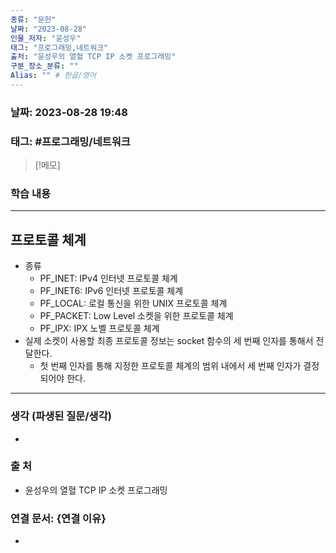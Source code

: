 ```yaml
---
종류: "문헌"
날짜: "2023-08-28"
인물_저자: "윤성우"
태그: "프로그래밍,네트워크"
출처: "윤성우의 열혈 TCP IP 소켓 프로그래밍"
구분_장소_분류: ""
Alias: "" # 한글/영어
---
```


### 날짜: 2023-08-28 19:48
### 태그: #프로그래밍/네트워크

>[!메모]
> 

### 학습 내용
---
## 프로토콜 체계
- 종류
	- PF_INET: IPv4 인터넷 프로토콜 체계
	- PF_INET6: IPv6 인터넷 프로토콜 체계
	- PF_LOCAL: 로컬 통신을 위한 UNIX 프로토콜 체계
	- PF_PACKET: Low Level 소켓을 위한 프로토콜 체계
	- PF_IPX: IPX 노벨 프로토콜 체계
- 실제 소켓이 사용할 최종 프로토콜 정보는 socket 함수의 세 번째 인자를 통해서 전달한다.
	- 첫 번째 인자를 통해 지정한 프로토콜 체계의 범위 내에서 세 번째 인자가 결정되어야 한다.
---
### 생각 (파생된 질문/생각)
- 
### 출 처
- 윤성우의 열혈 TCP IP 소켓 프로그래밍

### 연결 문서: {연결 이유}
- 